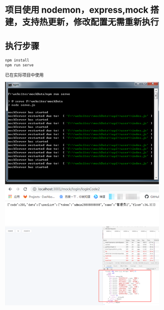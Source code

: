 
# 项目使用 nodemon，express,mock 搭建，支持热更新，修改配置无需重新执行

# 执行步骤
```
npm install
npm run serve

```
已在实际项目中使用


![image](https://github.com/Amosyue/mockServe/blob/master/%E5%90%AF%E5%8A%A8%E8%BF%90%E8%A1%8C.png?raw=true)
![image](https://github.com/Amosyue/mockServe/blob/master/%E6%95%88%E6%9E%9C%E5%9B%BE1.png?raw=true)
![image](https://github.com/Amosyue/mockServe/blob/master/%E6%95%88%E6%9E%9C%E5%9B%BE2.png?raw=true)


